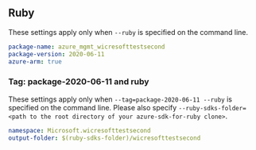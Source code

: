 ## Ruby

These settings apply only when `--ruby` is specified on the command line.

```yaml
package-name: azure_mgmt_wicresofttestsecond
package-version: 2020-06-11
azure-arm: true
```

### Tag: package-2020-06-11 and ruby

These settings apply only when `--tag=package-2020-06-11 --ruby` is specified on the command line.
Please also specify `--ruby-sdks-folder=<path to the root directory of your azure-sdk-for-ruby clone>`.

```yaml $(tag) == 'package-2020-06-11' && $(ruby)
namespace: Microsoft.wicresofttestsecond
output-folder: $(ruby-sdks-folder)/wicresofttestsecond
```
